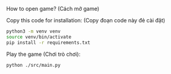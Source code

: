 How to open game? (Cách mở game)

Copy this code for installation: (Copy đoạn code này đẻ cài đặt)
```bash
python3 -m venv venv
source venv/bin/activate
pip install -r requirements.txt
```

Play the game (Chơi trò chơi):
```bash
python ./src/main.py
```